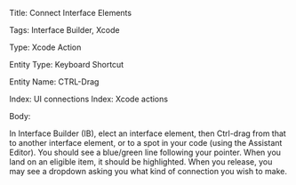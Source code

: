 Title:  Connect Interface Elements

Tags:   Interface Builder, Xcode

Type:   Xcode Action

Entity Type: Keyboard Shortcut

Entity Name: CTRL-Drag

Index:  UI connections
Index:  Xcode actions

Body: 

In Interface Builder (IB), elect an interface element, then Ctrl-drag from that to another interface element, or to a spot in your code (using the Assistant Editor). You should see a blue/green line following your pointer. When you land on an eligible item, it should be highlighted. When you release, you may see a dropdown asking you what kind of connection you wish to make. 
